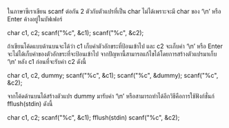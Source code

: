 ในภาษาซีเราเขียน scanf ต่อกัน 2 ตัวกับตัวแปรที่เป็น char ไม่ได้เพราะจะมี char ของ ‘\n’ หรือ Enter ค้างอยู่ในบัฟเฟอร์ 

char c1, c2;
scanf("%c", &c1);
scanf("%c", &c2);

ถ้าเขียนโค้ดแบบด้านบนจะได้ว่า c1 เก็บค่าตัวอักขระที่ป้อนเข้าไป และ c2 จะเก็บค่า ‘\n’ หรือ Enter จะไม่ได้เก็บค่าของตัวอักขระที่จะป้อนเข้าไป
จากปัญหานี้สามารถแก้ไขได้โดยการสร้างตัวแปรมาเก็บ ‘\n’ หลัง c1 ก่อนที่จะรับค่า c2 ดังนี้

char c1, c2, dummy;
scanf("%c", &c1);
scanf("%c", &dummy);
scanf("%c", &c2);

จากโค้ดด้านบนได้สร้างตัวแปร dummy มารับค่า ‘\n’ หรือสามารถทำได้อีกวิธีคือการใช้ฟังก์ชั่นก์ fflush(stdin) ดังนี้

char c1, c2;
scanf("%c", &c1);
fflush(stdin)
scanf("%c", &c2);



